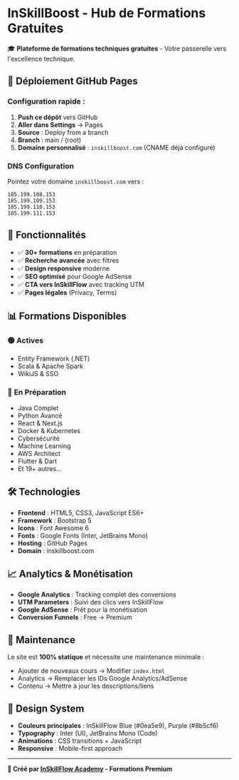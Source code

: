 # InSkillBoost - Hub de Formations Gratuites

🎓 **Plateforme de formations techniques gratuites** - Votre passerelle vers l'excellence technique.

## 🚀 Déploiement GitHub Pages

### Configuration rapide :

1. **Push ce dépôt** vers GitHub
2. **Aller dans Settings** → Pages
3. **Source** : Deploy from a branch
4. **Branch** : main / (root)
5. **Domaine personnalisé** : `inskillboost.com` (CNAME déjà configuré)

### DNS Configuration
Pointez votre domaine `inskillboost.com` vers :
```
185.199.108.153
185.199.109.153
185.199.110.153
185.199.111.153
```

## 🎯 Fonctionnalités

- ✅ **30+ formations** en préparation
- ✅ **Recherche avancée** avec filtres
- ✅ **Design responsive** moderne  
- ✅ **SEO optimisé** pour Google AdSense
- ✅ **CTA vers InSkillFlow** avec tracking UTM
- ✅ **Pages légales** (Privacy, Terms)

## 📊 Formations Disponibles

### 🟢 **Actives**
- Entity Framework (.NET)
- Scala & Apache Spark
- WikiJS & SSO

### 🔄 **En Préparation**
- Java Complet
- Python Avancé  
- React & Next.js
- Docker & Kubernetes
- Cybersécurité
- Machine Learning
- AWS Architect
- Flutter & Dart
- Et 19+ autres...

## 🛠️ Technologies

- **Frontend** : HTML5, CSS3, JavaScript ES6+
- **Framework** : Bootstrap 5
- **Icons** : Font Awesome 6
- **Fonts** : Google Fonts (Inter, JetBrains Mono)
- **Hosting** : GitHub Pages
- **Domain** : inskillboost.com

## 📈 Analytics & Monétisation

- **Google Analytics** : Tracking complet des conversions
- **UTM Parameters** : Suivi des clics vers InSkillFlow
- **Google AdSense** : Prêt pour la monétisation
- **Conversion Funnels** : Free → Premium

## 🔧 Maintenance

Le site est **100% statique** et nécessite une maintenance minimale :
- Ajouter de nouveaux cours → Modifier `index.html`
- Analytics → Remplacer les IDs Google Analytics/AdSense
- Contenu → Mettre à jour les descriptions/liens

## 🎨 Design System

- **Couleurs principales** : InSkillFlow Blue (#0ea5e9), Purple (#8b5cf6)
- **Typography** : Inter (UI), JetBrains Mono (Code)
- **Animations** : CSS transitions + JavaScript
- **Responsive** : Mobile-first approach

---

**🌟 Créé par [InSkillFlow Academy](https://www.inskillflow.com/) - Formations Premium**
